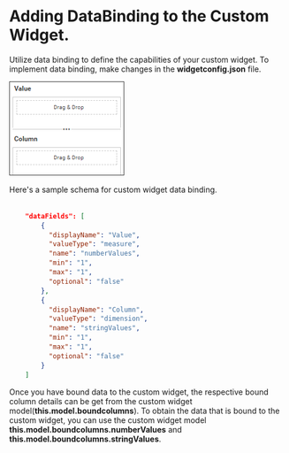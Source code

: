 # Adding DataBinding to the Custom Widget.

Utilize data binding to define the capabilities of your custom widget. To implement data binding, make changes in the **widgetconfig.json** file.

![](images/databinding.png)

Here's a sample schema for custom widget data binding.

```json

	"dataFields": [
		{
		  "displayName": "Value",
		  "valueType": "measure",
		  "name": "numberValues",
		  "min": "1",
		  "max": "1",
		  "optional": "false"
		},
		{
		  "displayName": "Column",
		  "valueType": "dimension",
		  "name": "stringValues",
		  "min": "1",
		  "max": "1",
		  "optional": "false"
		}
	]

```

Once you have bound data to the custom widget, the respective bound column details can be get from the custom widget model(**this.model.boundcolumns**). To obtain the data that is bound to the custom widget, you can use the custom widget model **this.model.boundcolumns.numberValues** and **this.model.boundcolumns.stringValues**.